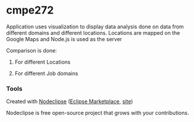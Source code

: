 

# cmpe272
Application uses visualization to display data analysis done on data from different domains and different locations.
Locations are mapped on the Google Maps and Node.js is used as the server

Comparison is done:

1. For different Locations

2. For different Job domains

### Tools

Created with [Nodeclipse](https://github.com/Nodeclipse/nodeclipse-1)
 ([Eclipse Marketplace](http://marketplace.eclipse.org/content/nodeclipse), [site](http://www.nodeclipse.org))   

Nodeclipse is free open-source project that grows with your contributions.
